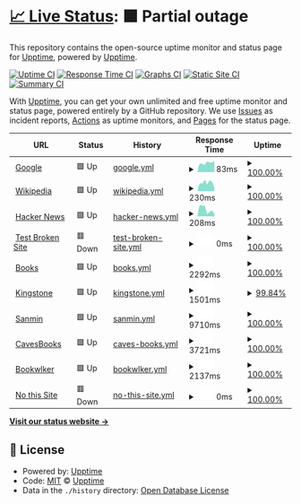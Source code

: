 # [📈 Live Status](https://demo.upptime.js.org): <!--live status--> **🟧 Partial outage**

This repository contains the open-source uptime monitor and status page for [Upptime](https://upptime.js.org), powered by [Upptime](https://github.com/upptime/upptime).

[![Uptime CI](https://github.com/upptime/upptime/workflows/Uptime%20CI/badge.svg)](https://github.com/upptime/upptime/actions?query=workflow%3A%22Uptime+CI%22)
[![Response Time CI](https://github.com/upptime/upptime/workflows/Response%20Time%20CI/badge.svg)](https://github.com/upptime/upptime/actions?query=workflow%3A%22Response+Time+CI%22)
[![Graphs CI](https://github.com/upptime/upptime/workflows/Graphs%20CI/badge.svg)](https://github.com/upptime/upptime/actions?query=workflow%3A%22Graphs+CI%22)
[![Static Site CI](https://github.com/upptime/upptime/workflows/Static%20Site%20CI/badge.svg)](https://github.com/upptime/upptime/actions?query=workflow%3A%22Static+Site+CI%22)
[![Summary CI](https://github.com/upptime/upptime/workflows/Summary%20CI/badge.svg)](https://github.com/upptime/upptime/actions?query=workflow%3A%22Summary+CI%22)

With [Upptime](https://upptime.js.org), you can get your own unlimited and free uptime monitor and status page, powered entirely by a GitHub repository. We use [Issues](https://github.com/upptime/upptime/issues) as incident reports, [Actions](https://github.com/upptime/upptime/actions) as uptime monitors, and [Pages](https://demo.upptime.js.org) for the status page.

<!--start: status pages-->
<!-- This summary is generated by Upptime (https://github.com/upptime/upptime) -->
<!-- Do not edit this manually, your changes will be overwritten -->
<!-- prettier-ignore -->
| URL | Status | History | Response Time | Uptime |
| --- | ------ | ------- | ------------- | ------ |
| <img alt="" src="https://favicons.githubusercontent.com/www.google.com" height="13"> [Google](https://www.google.com) | 🟩 Up | [google.yml](https://github.com/salomelai/Upptime/commits/HEAD/history/google.yml) | <details><summary><img alt="Response time graph" src="./graphs/google/response-time-week.png" height="20"> 83ms</summary><br><a href="https://demo.upptime.js.org/history/google"><img alt="Response time 75" src="https://img.shields.io/endpoint?url=https%3A%2F%2Fraw.githubusercontent.com%2Fsalomelai%2FUpptime%2FHEAD%2Fapi%2Fgoogle%2Fresponse-time.json"></a><br><a href="https://demo.upptime.js.org/history/google"><img alt="24-hour response time 92" src="https://img.shields.io/endpoint?url=https%3A%2F%2Fraw.githubusercontent.com%2Fsalomelai%2FUpptime%2FHEAD%2Fapi%2Fgoogle%2Fresponse-time-day.json"></a><br><a href="https://demo.upptime.js.org/history/google"><img alt="7-day response time 83" src="https://img.shields.io/endpoint?url=https%3A%2F%2Fraw.githubusercontent.com%2Fsalomelai%2FUpptime%2FHEAD%2Fapi%2Fgoogle%2Fresponse-time-week.json"></a><br><a href="https://demo.upptime.js.org/history/google"><img alt="30-day response time 75" src="https://img.shields.io/endpoint?url=https%3A%2F%2Fraw.githubusercontent.com%2Fsalomelai%2FUpptime%2FHEAD%2Fapi%2Fgoogle%2Fresponse-time-month.json"></a><br><a href="https://demo.upptime.js.org/history/google"><img alt="1-year response time 75" src="https://img.shields.io/endpoint?url=https%3A%2F%2Fraw.githubusercontent.com%2Fsalomelai%2FUpptime%2FHEAD%2Fapi%2Fgoogle%2Fresponse-time-year.json"></a></details> | <details><summary><a href="https://demo.upptime.js.org/history/google">100.00%</a></summary><a href="https://demo.upptime.js.org/history/google"><img alt="All-time uptime 100.00%" src="https://img.shields.io/endpoint?url=https%3A%2F%2Fraw.githubusercontent.com%2Fsalomelai%2FUpptime%2FHEAD%2Fapi%2Fgoogle%2Fuptime.json"></a><br><a href="https://demo.upptime.js.org/history/google"><img alt="24-hour uptime 100.00%" src="https://img.shields.io/endpoint?url=https%3A%2F%2Fraw.githubusercontent.com%2Fsalomelai%2FUpptime%2FHEAD%2Fapi%2Fgoogle%2Fuptime-day.json"></a><br><a href="https://demo.upptime.js.org/history/google"><img alt="7-day uptime 100.00%" src="https://img.shields.io/endpoint?url=https%3A%2F%2Fraw.githubusercontent.com%2Fsalomelai%2FUpptime%2FHEAD%2Fapi%2Fgoogle%2Fuptime-week.json"></a><br><a href="https://demo.upptime.js.org/history/google"><img alt="30-day uptime 100.00%" src="https://img.shields.io/endpoint?url=https%3A%2F%2Fraw.githubusercontent.com%2Fsalomelai%2FUpptime%2FHEAD%2Fapi%2Fgoogle%2Fuptime-month.json"></a><br><a href="https://demo.upptime.js.org/history/google"><img alt="1-year uptime 100.00%" src="https://img.shields.io/endpoint?url=https%3A%2F%2Fraw.githubusercontent.com%2Fsalomelai%2FUpptime%2FHEAD%2Fapi%2Fgoogle%2Fuptime-year.json"></a></details>
| <img alt="" src="https://favicons.githubusercontent.com/en.wikipedia.org" height="13"> [Wikipedia](https://en.wikipedia.org) | 🟩 Up | [wikipedia.yml](https://github.com/salomelai/Upptime/commits/HEAD/history/wikipedia.yml) | <details><summary><img alt="Response time graph" src="./graphs/wikipedia/response-time-week.png" height="20"> 230ms</summary><br><a href="https://demo.upptime.js.org/history/wikipedia"><img alt="Response time 215" src="https://img.shields.io/endpoint?url=https%3A%2F%2Fraw.githubusercontent.com%2Fsalomelai%2FUpptime%2FHEAD%2Fapi%2Fwikipedia%2Fresponse-time.json"></a><br><a href="https://demo.upptime.js.org/history/wikipedia"><img alt="24-hour response time 145" src="https://img.shields.io/endpoint?url=https%3A%2F%2Fraw.githubusercontent.com%2Fsalomelai%2FUpptime%2FHEAD%2Fapi%2Fwikipedia%2Fresponse-time-day.json"></a><br><a href="https://demo.upptime.js.org/history/wikipedia"><img alt="7-day response time 230" src="https://img.shields.io/endpoint?url=https%3A%2F%2Fraw.githubusercontent.com%2Fsalomelai%2FUpptime%2FHEAD%2Fapi%2Fwikipedia%2Fresponse-time-week.json"></a><br><a href="https://demo.upptime.js.org/history/wikipedia"><img alt="30-day response time 215" src="https://img.shields.io/endpoint?url=https%3A%2F%2Fraw.githubusercontent.com%2Fsalomelai%2FUpptime%2FHEAD%2Fapi%2Fwikipedia%2Fresponse-time-month.json"></a><br><a href="https://demo.upptime.js.org/history/wikipedia"><img alt="1-year response time 215" src="https://img.shields.io/endpoint?url=https%3A%2F%2Fraw.githubusercontent.com%2Fsalomelai%2FUpptime%2FHEAD%2Fapi%2Fwikipedia%2Fresponse-time-year.json"></a></details> | <details><summary><a href="https://demo.upptime.js.org/history/wikipedia">100.00%</a></summary><a href="https://demo.upptime.js.org/history/wikipedia"><img alt="All-time uptime 100.00%" src="https://img.shields.io/endpoint?url=https%3A%2F%2Fraw.githubusercontent.com%2Fsalomelai%2FUpptime%2FHEAD%2Fapi%2Fwikipedia%2Fuptime.json"></a><br><a href="https://demo.upptime.js.org/history/wikipedia"><img alt="24-hour uptime 100.00%" src="https://img.shields.io/endpoint?url=https%3A%2F%2Fraw.githubusercontent.com%2Fsalomelai%2FUpptime%2FHEAD%2Fapi%2Fwikipedia%2Fuptime-day.json"></a><br><a href="https://demo.upptime.js.org/history/wikipedia"><img alt="7-day uptime 100.00%" src="https://img.shields.io/endpoint?url=https%3A%2F%2Fraw.githubusercontent.com%2Fsalomelai%2FUpptime%2FHEAD%2Fapi%2Fwikipedia%2Fuptime-week.json"></a><br><a href="https://demo.upptime.js.org/history/wikipedia"><img alt="30-day uptime 100.00%" src="https://img.shields.io/endpoint?url=https%3A%2F%2Fraw.githubusercontent.com%2Fsalomelai%2FUpptime%2FHEAD%2Fapi%2Fwikipedia%2Fuptime-month.json"></a><br><a href="https://demo.upptime.js.org/history/wikipedia"><img alt="1-year uptime 100.00%" src="https://img.shields.io/endpoint?url=https%3A%2F%2Fraw.githubusercontent.com%2Fsalomelai%2FUpptime%2FHEAD%2Fapi%2Fwikipedia%2Fuptime-year.json"></a></details>
| <img alt="" src="https://favicons.githubusercontent.com/news.ycombinator.com" height="13"> [Hacker News](https://news.ycombinator.com) | 🟩 Up | [hacker-news.yml](https://github.com/salomelai/Upptime/commits/HEAD/history/hacker-news.yml) | <details><summary><img alt="Response time graph" src="./graphs/hacker-news/response-time-week.png" height="20"> 208ms</summary><br><a href="https://demo.upptime.js.org/history/hacker-news"><img alt="Response time 282" src="https://img.shields.io/endpoint?url=https%3A%2F%2Fraw.githubusercontent.com%2Fsalomelai%2FUpptime%2FHEAD%2Fapi%2Fhacker-news%2Fresponse-time.json"></a><br><a href="https://demo.upptime.js.org/history/hacker-news"><img alt="24-hour response time 101" src="https://img.shields.io/endpoint?url=https%3A%2F%2Fraw.githubusercontent.com%2Fsalomelai%2FUpptime%2FHEAD%2Fapi%2Fhacker-news%2Fresponse-time-day.json"></a><br><a href="https://demo.upptime.js.org/history/hacker-news"><img alt="7-day response time 208" src="https://img.shields.io/endpoint?url=https%3A%2F%2Fraw.githubusercontent.com%2Fsalomelai%2FUpptime%2FHEAD%2Fapi%2Fhacker-news%2Fresponse-time-week.json"></a><br><a href="https://demo.upptime.js.org/history/hacker-news"><img alt="30-day response time 282" src="https://img.shields.io/endpoint?url=https%3A%2F%2Fraw.githubusercontent.com%2Fsalomelai%2FUpptime%2FHEAD%2Fapi%2Fhacker-news%2Fresponse-time-month.json"></a><br><a href="https://demo.upptime.js.org/history/hacker-news"><img alt="1-year response time 282" src="https://img.shields.io/endpoint?url=https%3A%2F%2Fraw.githubusercontent.com%2Fsalomelai%2FUpptime%2FHEAD%2Fapi%2Fhacker-news%2Fresponse-time-year.json"></a></details> | <details><summary><a href="https://demo.upptime.js.org/history/hacker-news">100.00%</a></summary><a href="https://demo.upptime.js.org/history/hacker-news"><img alt="All-time uptime 100.00%" src="https://img.shields.io/endpoint?url=https%3A%2F%2Fraw.githubusercontent.com%2Fsalomelai%2FUpptime%2FHEAD%2Fapi%2Fhacker-news%2Fuptime.json"></a><br><a href="https://demo.upptime.js.org/history/hacker-news"><img alt="24-hour uptime 100.00%" src="https://img.shields.io/endpoint?url=https%3A%2F%2Fraw.githubusercontent.com%2Fsalomelai%2FUpptime%2FHEAD%2Fapi%2Fhacker-news%2Fuptime-day.json"></a><br><a href="https://demo.upptime.js.org/history/hacker-news"><img alt="7-day uptime 100.00%" src="https://img.shields.io/endpoint?url=https%3A%2F%2Fraw.githubusercontent.com%2Fsalomelai%2FUpptime%2FHEAD%2Fapi%2Fhacker-news%2Fuptime-week.json"></a><br><a href="https://demo.upptime.js.org/history/hacker-news"><img alt="30-day uptime 100.00%" src="https://img.shields.io/endpoint?url=https%3A%2F%2Fraw.githubusercontent.com%2Fsalomelai%2FUpptime%2FHEAD%2Fapi%2Fhacker-news%2Fuptime-month.json"></a><br><a href="https://demo.upptime.js.org/history/hacker-news"><img alt="1-year uptime 100.00%" src="https://img.shields.io/endpoint?url=https%3A%2F%2Fraw.githubusercontent.com%2Fsalomelai%2FUpptime%2FHEAD%2Fapi%2Fhacker-news%2Fuptime-year.json"></a></details>
| <img alt="" src="https://favicons.githubusercontent.com/thissitedoesnotexist.koj.co" height="13"> [Test Broken Site](https://thissitedoesnotexist.koj.co) | 🟥 Down | [test-broken-site.yml](https://github.com/salomelai/Upptime/commits/HEAD/history/test-broken-site.yml) | <details><summary><img alt="Response time graph" src="./graphs/test-broken-site/response-time-week.png" height="20"> 0ms</summary><br><a href="https://demo.upptime.js.org/history/test-broken-site"><img alt="Response time 0" src="https://img.shields.io/endpoint?url=https%3A%2F%2Fraw.githubusercontent.com%2Fsalomelai%2FUpptime%2FHEAD%2Fapi%2Ftest-broken-site%2Fresponse-time.json"></a><br><a href="https://demo.upptime.js.org/history/test-broken-site"><img alt="24-hour response time 0" src="https://img.shields.io/endpoint?url=https%3A%2F%2Fraw.githubusercontent.com%2Fsalomelai%2FUpptime%2FHEAD%2Fapi%2Ftest-broken-site%2Fresponse-time-day.json"></a><br><a href="https://demo.upptime.js.org/history/test-broken-site"><img alt="7-day response time 0" src="https://img.shields.io/endpoint?url=https%3A%2F%2Fraw.githubusercontent.com%2Fsalomelai%2FUpptime%2FHEAD%2Fapi%2Ftest-broken-site%2Fresponse-time-week.json"></a><br><a href="https://demo.upptime.js.org/history/test-broken-site"><img alt="30-day response time 0" src="https://img.shields.io/endpoint?url=https%3A%2F%2Fraw.githubusercontent.com%2Fsalomelai%2FUpptime%2FHEAD%2Fapi%2Ftest-broken-site%2Fresponse-time-month.json"></a><br><a href="https://demo.upptime.js.org/history/test-broken-site"><img alt="1-year response time 0" src="https://img.shields.io/endpoint?url=https%3A%2F%2Fraw.githubusercontent.com%2Fsalomelai%2FUpptime%2FHEAD%2Fapi%2Ftest-broken-site%2Fresponse-time-year.json"></a></details> | <details><summary><a href="https://demo.upptime.js.org/history/test-broken-site">100.00%</a></summary><a href="https://demo.upptime.js.org/history/test-broken-site"><img alt="All-time uptime 100.00%" src="https://img.shields.io/endpoint?url=https%3A%2F%2Fraw.githubusercontent.com%2Fsalomelai%2FUpptime%2FHEAD%2Fapi%2Ftest-broken-site%2Fuptime.json"></a><br><a href="https://demo.upptime.js.org/history/test-broken-site"><img alt="24-hour uptime 100.00%" src="https://img.shields.io/endpoint?url=https%3A%2F%2Fraw.githubusercontent.com%2Fsalomelai%2FUpptime%2FHEAD%2Fapi%2Ftest-broken-site%2Fuptime-day.json"></a><br><a href="https://demo.upptime.js.org/history/test-broken-site"><img alt="7-day uptime 100.00%" src="https://img.shields.io/endpoint?url=https%3A%2F%2Fraw.githubusercontent.com%2Fsalomelai%2FUpptime%2FHEAD%2Fapi%2Ftest-broken-site%2Fuptime-week.json"></a><br><a href="https://demo.upptime.js.org/history/test-broken-site"><img alt="30-day uptime 100.00%" src="https://img.shields.io/endpoint?url=https%3A%2F%2Fraw.githubusercontent.com%2Fsalomelai%2FUpptime%2FHEAD%2Fapi%2Ftest-broken-site%2Fuptime-month.json"></a><br><a href="https://demo.upptime.js.org/history/test-broken-site"><img alt="1-year uptime 100.00%" src="https://img.shields.io/endpoint?url=https%3A%2F%2Fraw.githubusercontent.com%2Fsalomelai%2FUpptime%2FHEAD%2Fapi%2Ftest-broken-site%2Fuptime-year.json"></a></details>
| <img alt="" src="https://favicons.githubusercontent.com/www.books.com.tw" height="13"> [Books](https://www.books.com.tw/) | 🟩 Up | [books.yml](https://github.com/salomelai/Upptime/commits/HEAD/history/books.yml) | <details><summary><img alt="Response time graph" src="./graphs/books/response-time-week.png" height="20"> 2292ms</summary><br><a href="https://demo.upptime.js.org/history/books"><img alt="Response time 2717" src="https://img.shields.io/endpoint?url=https%3A%2F%2Fraw.githubusercontent.com%2Fsalomelai%2FUpptime%2FHEAD%2Fapi%2Fbooks%2Fresponse-time.json"></a><br><a href="https://demo.upptime.js.org/history/books"><img alt="24-hour response time 3541" src="https://img.shields.io/endpoint?url=https%3A%2F%2Fraw.githubusercontent.com%2Fsalomelai%2FUpptime%2FHEAD%2Fapi%2Fbooks%2Fresponse-time-day.json"></a><br><a href="https://demo.upptime.js.org/history/books"><img alt="7-day response time 2292" src="https://img.shields.io/endpoint?url=https%3A%2F%2Fraw.githubusercontent.com%2Fsalomelai%2FUpptime%2FHEAD%2Fapi%2Fbooks%2Fresponse-time-week.json"></a><br><a href="https://demo.upptime.js.org/history/books"><img alt="30-day response time 2717" src="https://img.shields.io/endpoint?url=https%3A%2F%2Fraw.githubusercontent.com%2Fsalomelai%2FUpptime%2FHEAD%2Fapi%2Fbooks%2Fresponse-time-month.json"></a><br><a href="https://demo.upptime.js.org/history/books"><img alt="1-year response time 2717" src="https://img.shields.io/endpoint?url=https%3A%2F%2Fraw.githubusercontent.com%2Fsalomelai%2FUpptime%2FHEAD%2Fapi%2Fbooks%2Fresponse-time-year.json"></a></details> | <details><summary><a href="https://demo.upptime.js.org/history/books">100.00%</a></summary><a href="https://demo.upptime.js.org/history/books"><img alt="All-time uptime 100.00%" src="https://img.shields.io/endpoint?url=https%3A%2F%2Fraw.githubusercontent.com%2Fsalomelai%2FUpptime%2FHEAD%2Fapi%2Fbooks%2Fuptime.json"></a><br><a href="https://demo.upptime.js.org/history/books"><img alt="24-hour uptime 100.00%" src="https://img.shields.io/endpoint?url=https%3A%2F%2Fraw.githubusercontent.com%2Fsalomelai%2FUpptime%2FHEAD%2Fapi%2Fbooks%2Fuptime-day.json"></a><br><a href="https://demo.upptime.js.org/history/books"><img alt="7-day uptime 100.00%" src="https://img.shields.io/endpoint?url=https%3A%2F%2Fraw.githubusercontent.com%2Fsalomelai%2FUpptime%2FHEAD%2Fapi%2Fbooks%2Fuptime-week.json"></a><br><a href="https://demo.upptime.js.org/history/books"><img alt="30-day uptime 100.00%" src="https://img.shields.io/endpoint?url=https%3A%2F%2Fraw.githubusercontent.com%2Fsalomelai%2FUpptime%2FHEAD%2Fapi%2Fbooks%2Fuptime-month.json"></a><br><a href="https://demo.upptime.js.org/history/books"><img alt="1-year uptime 100.00%" src="https://img.shields.io/endpoint?url=https%3A%2F%2Fraw.githubusercontent.com%2Fsalomelai%2FUpptime%2FHEAD%2Fapi%2Fbooks%2Fuptime-year.json"></a></details>
| <img alt="" src="https://favicons.githubusercontent.com/www.kingstone.com.tw" height="13"> [Kingstone](https://www.kingstone.com.tw/) | 🟩 Up | [kingstone.yml](https://github.com/salomelai/Upptime/commits/HEAD/history/kingstone.yml) | <details><summary><img alt="Response time graph" src="./graphs/kingstone/response-time-week.png" height="20"> 1501ms</summary><br><a href="https://demo.upptime.js.org/history/kingstone"><img alt="Response time 1625" src="https://img.shields.io/endpoint?url=https%3A%2F%2Fraw.githubusercontent.com%2Fsalomelai%2FUpptime%2FHEAD%2Fapi%2Fkingstone%2Fresponse-time.json"></a><br><a href="https://demo.upptime.js.org/history/kingstone"><img alt="24-hour response time 1413" src="https://img.shields.io/endpoint?url=https%3A%2F%2Fraw.githubusercontent.com%2Fsalomelai%2FUpptime%2FHEAD%2Fapi%2Fkingstone%2Fresponse-time-day.json"></a><br><a href="https://demo.upptime.js.org/history/kingstone"><img alt="7-day response time 1501" src="https://img.shields.io/endpoint?url=https%3A%2F%2Fraw.githubusercontent.com%2Fsalomelai%2FUpptime%2FHEAD%2Fapi%2Fkingstone%2Fresponse-time-week.json"></a><br><a href="https://demo.upptime.js.org/history/kingstone"><img alt="30-day response time 1625" src="https://img.shields.io/endpoint?url=https%3A%2F%2Fraw.githubusercontent.com%2Fsalomelai%2FUpptime%2FHEAD%2Fapi%2Fkingstone%2Fresponse-time-month.json"></a><br><a href="https://demo.upptime.js.org/history/kingstone"><img alt="1-year response time 1625" src="https://img.shields.io/endpoint?url=https%3A%2F%2Fraw.githubusercontent.com%2Fsalomelai%2FUpptime%2FHEAD%2Fapi%2Fkingstone%2Fresponse-time-year.json"></a></details> | <details><summary><a href="https://demo.upptime.js.org/history/kingstone">99.84%</a></summary><a href="https://demo.upptime.js.org/history/kingstone"><img alt="All-time uptime 99.92%" src="https://img.shields.io/endpoint?url=https%3A%2F%2Fraw.githubusercontent.com%2Fsalomelai%2FUpptime%2FHEAD%2Fapi%2Fkingstone%2Fuptime.json"></a><br><a href="https://demo.upptime.js.org/history/kingstone"><img alt="24-hour uptime 98.87%" src="https://img.shields.io/endpoint?url=https%3A%2F%2Fraw.githubusercontent.com%2Fsalomelai%2FUpptime%2FHEAD%2Fapi%2Fkingstone%2Fuptime-day.json"></a><br><a href="https://demo.upptime.js.org/history/kingstone"><img alt="7-day uptime 99.84%" src="https://img.shields.io/endpoint?url=https%3A%2F%2Fraw.githubusercontent.com%2Fsalomelai%2FUpptime%2FHEAD%2Fapi%2Fkingstone%2Fuptime-week.json"></a><br><a href="https://demo.upptime.js.org/history/kingstone"><img alt="30-day uptime 99.92%" src="https://img.shields.io/endpoint?url=https%3A%2F%2Fraw.githubusercontent.com%2Fsalomelai%2FUpptime%2FHEAD%2Fapi%2Fkingstone%2Fuptime-month.json"></a><br><a href="https://demo.upptime.js.org/history/kingstone"><img alt="1-year uptime 99.92%" src="https://img.shields.io/endpoint?url=https%3A%2F%2Fraw.githubusercontent.com%2Fsalomelai%2FUpptime%2FHEAD%2Fapi%2Fkingstone%2Fuptime-year.json"></a></details>
| <img alt="" src="https://favicons.githubusercontent.com/www.sanmin.com.tw" height="13"> [Sanmin](https://www.sanmin.com.tw/) | 🟩 Up | [sanmin.yml](https://github.com/salomelai/Upptime/commits/HEAD/history/sanmin.yml) | <details><summary><img alt="Response time graph" src="./graphs/sanmin/response-time-week.png" height="20"> 9710ms</summary><br><a href="https://demo.upptime.js.org/history/sanmin"><img alt="Response time 10850" src="https://img.shields.io/endpoint?url=https%3A%2F%2Fraw.githubusercontent.com%2Fsalomelai%2FUpptime%2FHEAD%2Fapi%2Fsanmin%2Fresponse-time.json"></a><br><a href="https://demo.upptime.js.org/history/sanmin"><img alt="24-hour response time 8715" src="https://img.shields.io/endpoint?url=https%3A%2F%2Fraw.githubusercontent.com%2Fsalomelai%2FUpptime%2FHEAD%2Fapi%2Fsanmin%2Fresponse-time-day.json"></a><br><a href="https://demo.upptime.js.org/history/sanmin"><img alt="7-day response time 9710" src="https://img.shields.io/endpoint?url=https%3A%2F%2Fraw.githubusercontent.com%2Fsalomelai%2FUpptime%2FHEAD%2Fapi%2Fsanmin%2Fresponse-time-week.json"></a><br><a href="https://demo.upptime.js.org/history/sanmin"><img alt="30-day response time 10850" src="https://img.shields.io/endpoint?url=https%3A%2F%2Fraw.githubusercontent.com%2Fsalomelai%2FUpptime%2FHEAD%2Fapi%2Fsanmin%2Fresponse-time-month.json"></a><br><a href="https://demo.upptime.js.org/history/sanmin"><img alt="1-year response time 10850" src="https://img.shields.io/endpoint?url=https%3A%2F%2Fraw.githubusercontent.com%2Fsalomelai%2FUpptime%2FHEAD%2Fapi%2Fsanmin%2Fresponse-time-year.json"></a></details> | <details><summary><a href="https://demo.upptime.js.org/history/sanmin">100.00%</a></summary><a href="https://demo.upptime.js.org/history/sanmin"><img alt="All-time uptime 100.00%" src="https://img.shields.io/endpoint?url=https%3A%2F%2Fraw.githubusercontent.com%2Fsalomelai%2FUpptime%2FHEAD%2Fapi%2Fsanmin%2Fuptime.json"></a><br><a href="https://demo.upptime.js.org/history/sanmin"><img alt="24-hour uptime 100.00%" src="https://img.shields.io/endpoint?url=https%3A%2F%2Fraw.githubusercontent.com%2Fsalomelai%2FUpptime%2FHEAD%2Fapi%2Fsanmin%2Fuptime-day.json"></a><br><a href="https://demo.upptime.js.org/history/sanmin"><img alt="7-day uptime 100.00%" src="https://img.shields.io/endpoint?url=https%3A%2F%2Fraw.githubusercontent.com%2Fsalomelai%2FUpptime%2FHEAD%2Fapi%2Fsanmin%2Fuptime-week.json"></a><br><a href="https://demo.upptime.js.org/history/sanmin"><img alt="30-day uptime 100.00%" src="https://img.shields.io/endpoint?url=https%3A%2F%2Fraw.githubusercontent.com%2Fsalomelai%2FUpptime%2FHEAD%2Fapi%2Fsanmin%2Fuptime-month.json"></a><br><a href="https://demo.upptime.js.org/history/sanmin"><img alt="1-year uptime 100.00%" src="https://img.shields.io/endpoint?url=https%3A%2F%2Fraw.githubusercontent.com%2Fsalomelai%2FUpptime%2FHEAD%2Fapi%2Fsanmin%2Fuptime-year.json"></a></details>
| <img alt="" src="https://favicons.githubusercontent.com/www.cavesbooks.com.tw" height="13"> [CavesBooks](https://www.cavesbooks.com.tw/EC/) | 🟩 Up | [caves-books.yml](https://github.com/salomelai/Upptime/commits/HEAD/history/caves-books.yml) | <details><summary><img alt="Response time graph" src="./graphs/caves-books/response-time-week.png" height="20"> 3721ms</summary><br><a href="https://demo.upptime.js.org/history/caves-books"><img alt="Response time 4025" src="https://img.shields.io/endpoint?url=https%3A%2F%2Fraw.githubusercontent.com%2Fsalomelai%2FUpptime%2FHEAD%2Fapi%2Fcaves-books%2Fresponse-time.json"></a><br><a href="https://demo.upptime.js.org/history/caves-books"><img alt="24-hour response time 3938" src="https://img.shields.io/endpoint?url=https%3A%2F%2Fraw.githubusercontent.com%2Fsalomelai%2FUpptime%2FHEAD%2Fapi%2Fcaves-books%2Fresponse-time-day.json"></a><br><a href="https://demo.upptime.js.org/history/caves-books"><img alt="7-day response time 3721" src="https://img.shields.io/endpoint?url=https%3A%2F%2Fraw.githubusercontent.com%2Fsalomelai%2FUpptime%2FHEAD%2Fapi%2Fcaves-books%2Fresponse-time-week.json"></a><br><a href="https://demo.upptime.js.org/history/caves-books"><img alt="30-day response time 4025" src="https://img.shields.io/endpoint?url=https%3A%2F%2Fraw.githubusercontent.com%2Fsalomelai%2FUpptime%2FHEAD%2Fapi%2Fcaves-books%2Fresponse-time-month.json"></a><br><a href="https://demo.upptime.js.org/history/caves-books"><img alt="1-year response time 4025" src="https://img.shields.io/endpoint?url=https%3A%2F%2Fraw.githubusercontent.com%2Fsalomelai%2FUpptime%2FHEAD%2Fapi%2Fcaves-books%2Fresponse-time-year.json"></a></details> | <details><summary><a href="https://demo.upptime.js.org/history/caves-books">100.00%</a></summary><a href="https://demo.upptime.js.org/history/caves-books"><img alt="All-time uptime 99.96%" src="https://img.shields.io/endpoint?url=https%3A%2F%2Fraw.githubusercontent.com%2Fsalomelai%2FUpptime%2FHEAD%2Fapi%2Fcaves-books%2Fuptime.json"></a><br><a href="https://demo.upptime.js.org/history/caves-books"><img alt="24-hour uptime 100.00%" src="https://img.shields.io/endpoint?url=https%3A%2F%2Fraw.githubusercontent.com%2Fsalomelai%2FUpptime%2FHEAD%2Fapi%2Fcaves-books%2Fuptime-day.json"></a><br><a href="https://demo.upptime.js.org/history/caves-books"><img alt="7-day uptime 100.00%" src="https://img.shields.io/endpoint?url=https%3A%2F%2Fraw.githubusercontent.com%2Fsalomelai%2FUpptime%2FHEAD%2Fapi%2Fcaves-books%2Fuptime-week.json"></a><br><a href="https://demo.upptime.js.org/history/caves-books"><img alt="30-day uptime 99.96%" src="https://img.shields.io/endpoint?url=https%3A%2F%2Fraw.githubusercontent.com%2Fsalomelai%2FUpptime%2FHEAD%2Fapi%2Fcaves-books%2Fuptime-month.json"></a><br><a href="https://demo.upptime.js.org/history/caves-books"><img alt="1-year uptime 99.96%" src="https://img.shields.io/endpoint?url=https%3A%2F%2Fraw.githubusercontent.com%2Fsalomelai%2FUpptime%2FHEAD%2Fapi%2Fcaves-books%2Fuptime-year.json"></a></details>
| <img alt="" src="https://favicons.githubusercontent.com/www.bookwalker.com.tw" height="13"> [Bookwlker](https://www.bookwalker.com.tw/) | 🟩 Up | [bookwlker.yml](https://github.com/salomelai/Upptime/commits/HEAD/history/bookwlker.yml) | <details><summary><img alt="Response time graph" src="./graphs/bookwlker/response-time-week.png" height="20"> 2137ms</summary><br><a href="https://demo.upptime.js.org/history/bookwlker"><img alt="Response time 2556" src="https://img.shields.io/endpoint?url=https%3A%2F%2Fraw.githubusercontent.com%2Fsalomelai%2FUpptime%2FHEAD%2Fapi%2Fbookwlker%2Fresponse-time.json"></a><br><a href="https://demo.upptime.js.org/history/bookwlker"><img alt="24-hour response time 1922" src="https://img.shields.io/endpoint?url=https%3A%2F%2Fraw.githubusercontent.com%2Fsalomelai%2FUpptime%2FHEAD%2Fapi%2Fbookwlker%2Fresponse-time-day.json"></a><br><a href="https://demo.upptime.js.org/history/bookwlker"><img alt="7-day response time 2137" src="https://img.shields.io/endpoint?url=https%3A%2F%2Fraw.githubusercontent.com%2Fsalomelai%2FUpptime%2FHEAD%2Fapi%2Fbookwlker%2Fresponse-time-week.json"></a><br><a href="https://demo.upptime.js.org/history/bookwlker"><img alt="30-day response time 2556" src="https://img.shields.io/endpoint?url=https%3A%2F%2Fraw.githubusercontent.com%2Fsalomelai%2FUpptime%2FHEAD%2Fapi%2Fbookwlker%2Fresponse-time-month.json"></a><br><a href="https://demo.upptime.js.org/history/bookwlker"><img alt="1-year response time 2556" src="https://img.shields.io/endpoint?url=https%3A%2F%2Fraw.githubusercontent.com%2Fsalomelai%2FUpptime%2FHEAD%2Fapi%2Fbookwlker%2Fresponse-time-year.json"></a></details> | <details><summary><a href="https://demo.upptime.js.org/history/bookwlker">100.00%</a></summary><a href="https://demo.upptime.js.org/history/bookwlker"><img alt="All-time uptime 100.00%" src="https://img.shields.io/endpoint?url=https%3A%2F%2Fraw.githubusercontent.com%2Fsalomelai%2FUpptime%2FHEAD%2Fapi%2Fbookwlker%2Fuptime.json"></a><br><a href="https://demo.upptime.js.org/history/bookwlker"><img alt="24-hour uptime 100.00%" src="https://img.shields.io/endpoint?url=https%3A%2F%2Fraw.githubusercontent.com%2Fsalomelai%2FUpptime%2FHEAD%2Fapi%2Fbookwlker%2Fuptime-day.json"></a><br><a href="https://demo.upptime.js.org/history/bookwlker"><img alt="7-day uptime 100.00%" src="https://img.shields.io/endpoint?url=https%3A%2F%2Fraw.githubusercontent.com%2Fsalomelai%2FUpptime%2FHEAD%2Fapi%2Fbookwlker%2Fuptime-week.json"></a><br><a href="https://demo.upptime.js.org/history/bookwlker"><img alt="30-day uptime 100.00%" src="https://img.shields.io/endpoint?url=https%3A%2F%2Fraw.githubusercontent.com%2Fsalomelai%2FUpptime%2FHEAD%2Fapi%2Fbookwlker%2Fuptime-month.json"></a><br><a href="https://demo.upptime.js.org/history/bookwlker"><img alt="1-year uptime 100.00%" src="https://img.shields.io/endpoint?url=https%3A%2F%2Fraw.githubusercontent.com%2Fsalomelai%2FUpptime%2FHEAD%2Fapi%2Fbookwlker%2Fuptime-year.json"></a></details>
| <img alt="" src="https://favicons.githubusercontent.com/www.bookwaker.com.tw" height="13"> [No this Site](https://www.bookwaker.com.tw/) | 🟥 Down | [no-this-site.yml](https://github.com/salomelai/Upptime/commits/HEAD/history/no-this-site.yml) | <details><summary><img alt="Response time graph" src="./graphs/no-this-site/response-time-week.png" height="20"> 0ms</summary><br><a href="https://demo.upptime.js.org/history/no-this-site"><img alt="Response time 0" src="https://img.shields.io/endpoint?url=https%3A%2F%2Fraw.githubusercontent.com%2Fsalomelai%2FUpptime%2FHEAD%2Fapi%2Fno-this-site%2Fresponse-time.json"></a><br><a href="https://demo.upptime.js.org/history/no-this-site"><img alt="24-hour response time 0" src="https://img.shields.io/endpoint?url=https%3A%2F%2Fraw.githubusercontent.com%2Fsalomelai%2FUpptime%2FHEAD%2Fapi%2Fno-this-site%2Fresponse-time-day.json"></a><br><a href="https://demo.upptime.js.org/history/no-this-site"><img alt="7-day response time 0" src="https://img.shields.io/endpoint?url=https%3A%2F%2Fraw.githubusercontent.com%2Fsalomelai%2FUpptime%2FHEAD%2Fapi%2Fno-this-site%2Fresponse-time-week.json"></a><br><a href="https://demo.upptime.js.org/history/no-this-site"><img alt="30-day response time 0" src="https://img.shields.io/endpoint?url=https%3A%2F%2Fraw.githubusercontent.com%2Fsalomelai%2FUpptime%2FHEAD%2Fapi%2Fno-this-site%2Fresponse-time-month.json"></a><br><a href="https://demo.upptime.js.org/history/no-this-site"><img alt="1-year response time 0" src="https://img.shields.io/endpoint?url=https%3A%2F%2Fraw.githubusercontent.com%2Fsalomelai%2FUpptime%2FHEAD%2Fapi%2Fno-this-site%2Fresponse-time-year.json"></a></details> | <details><summary><a href="https://demo.upptime.js.org/history/no-this-site">100.00%</a></summary><a href="https://demo.upptime.js.org/history/no-this-site"><img alt="All-time uptime 100.00%" src="https://img.shields.io/endpoint?url=https%3A%2F%2Fraw.githubusercontent.com%2Fsalomelai%2FUpptime%2FHEAD%2Fapi%2Fno-this-site%2Fuptime.json"></a><br><a href="https://demo.upptime.js.org/history/no-this-site"><img alt="24-hour uptime 100.00%" src="https://img.shields.io/endpoint?url=https%3A%2F%2Fraw.githubusercontent.com%2Fsalomelai%2FUpptime%2FHEAD%2Fapi%2Fno-this-site%2Fuptime-day.json"></a><br><a href="https://demo.upptime.js.org/history/no-this-site"><img alt="7-day uptime 100.00%" src="https://img.shields.io/endpoint?url=https%3A%2F%2Fraw.githubusercontent.com%2Fsalomelai%2FUpptime%2FHEAD%2Fapi%2Fno-this-site%2Fuptime-week.json"></a><br><a href="https://demo.upptime.js.org/history/no-this-site"><img alt="30-day uptime 100.00%" src="https://img.shields.io/endpoint?url=https%3A%2F%2Fraw.githubusercontent.com%2Fsalomelai%2FUpptime%2FHEAD%2Fapi%2Fno-this-site%2Fuptime-month.json"></a><br><a href="https://demo.upptime.js.org/history/no-this-site"><img alt="1-year uptime 100.00%" src="https://img.shields.io/endpoint?url=https%3A%2F%2Fraw.githubusercontent.com%2Fsalomelai%2FUpptime%2FHEAD%2Fapi%2Fno-this-site%2Fuptime-year.json"></a></details>

<!--end: status pages-->

[**Visit our status website →**](https://demo.upptime.js.org)

## 📄 License

- Powered by: [Upptime](https://github.com/upptime/upptime)
- Code: [MIT](./LICENSE) © [Upptime](https://upptime.js.org)
- Data in the `./history` directory: [Open Database License](https://opendatacommons.org/licenses/odbl/1-0/)
